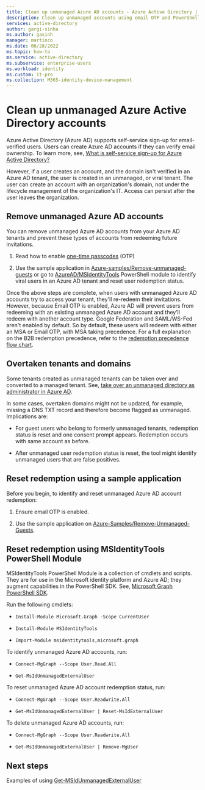 ```yaml
---
title: Clean up unmanaged Azure AD accounts - Azure Active Directory | Microsoft Docs
description: Clean up unmanaged accounts using email OTP and PowerShell modules in Azure Active Directory
services: active-directory 
author: gargi-sinha
ms.author: gasinh
manager: martinco
ms.date: 06/28/2022
ms.topic: how-to
ms.service: active-directory
ms.subservice: enterprise-users
ms.workload: identity
ms.custom: it-pro
ms.collection: M365-identity-device-management
---
```


# Clean up unmanaged Azure Active Directory accounts

Azure Active Directory (Azure AD) supports self-service sign-up for
email-verified users. Users can create Azure AD accounts if they can
verify email ownership. To learn more, see, [What is self-service
sign-up for Azure Active
Directory?](https://docs.microsoft.com/azure/active-directory/enterprise-users/directory-self-service-signup)

However, if a user creates an account, and the domain isn't verified in
an Azure AD tenant, the user is created in an unmanaged, or viral
tenant. The user can create an account with an organization's domain,
not under the lifecycle management of the organization's IT. Access can
persist after the user leaves the organization.

## Remove unmanaged Azure AD accounts

You can remove unmanaged Azure AD accounts from your Azure AD tenants
and prevent these types of accounts from redeeming future invitations.

1. Read how to enable [one-time
    passcodes](https://docs.microsoft.com/azure/active-directory/external-identities/one-time-passcode#enable-email-one-time-passcode)
    (OTP)

2. Use the sample application in [Azure-samples/Remove-unmanaged-guests](https://github.com/Azure-Samples/Remove-Unmanaged-Guests) or
    go to
    [AzureAD/MSIdentityTools](https://github.com/AzureAD/MSIdentityTools/wiki/)
    PowerShell module to identify viral users in an Azure AD tenant and
    reset user redemption status.

Once the above steps are complete, when users with unmanaged Azure AD accounts try to access your tenant, they'll re-redeem their invitations. However, because Email OTP is enabled, Azure AD will prevent users from redeeming with an existing unmanaged Azure AD account and they’ll redeem with another account type. Google Federation and SAML/WS-Fed aren't enabled by default. So by default, these users will redeem with either an MSA or Email OTP, with MSA taking precedence. For a full explanation on the B2B redemption precedence, refer to the [redemption precedence flow chart](https://docs.microsoft.com/azure/active-directory/external-identities/redemption-experience#invitation-redemption-flow).

## Overtaken tenants and domains

Some tenants created as unmanaged tenants can be taken over and
converted to a managed tenant. See, [take over an unmanaged directory as
administrator in Azure AD](https://docs.microsoft.com/azure/active-directory/enterprise-users/domains-admin-takeover).

In some cases, overtaken domains might not be updated, for example, missing a DNS TXT record and therefore become flagged as unmanaged. Implications are:

- For guest users who belong to formerly unmanaged tenants, redemption status is reset and one consent prompt appears. Redemption occurs with same account as before.

- After unmanaged user redemption status is reset, the tool might identify unmanaged users that are false positives.

## Reset redemption using a sample application

Before you begin, to identify and reset unmanaged Azure AD account redemption:

1. Ensure email OTP is enabled.

2. Use the sample application on
    [Azure-Samples/Remove-Unmanaged-Guests](https://github.com/Azure-Samples/Remove-Unmanaged-Guests).

## Reset redemption using MSIdentityTools PowerShell Module

MSIdentityTools PowerShell Module is a collection of cmdlets and
scripts. They are for use in the Microsoft identity platform and Azure
AD; they augment capabilities in the PowerShell SDK. See, [Microsoft
Graph PowerShell
SDK](https://github.com/microsoftgraph/msgraph-sdk-powershell).

Run the following cmdlets:

- `Install-Module Microsoft.Graph -Scope CurrentUser`

- `Install-Module MSIdentityTools`

- `Import-Module msidentitytools,microsoft.graph`

To identify unmanaged Azure AD accounts, run:

- `Connect-MgGraph --Scope User.Read.All`

- `Get-MsIdUnmanagedExternalUser`

To reset unmanaged Azure AD account redemption status, run:

- `Connect-MgGraph --Scope User.Readwrite.All`

- `Get-MsIdUnmanagedExternalUser | Reset-MsIdExternalUser`

To delete unmanaged Azure AD accounts, run:

- `Connect-MgGraph --Scope User.Readwrite.All`

- `Get-MsIdUnmanagedExternalUser | Remove-MgUser`

## Next steps

Examples of using
[Get-MSIdUnmanagedExternalUser](https://github.com/AzureAD/MSIdentityTools/wiki/Get-MsIdUnmanagedExternalUser)
